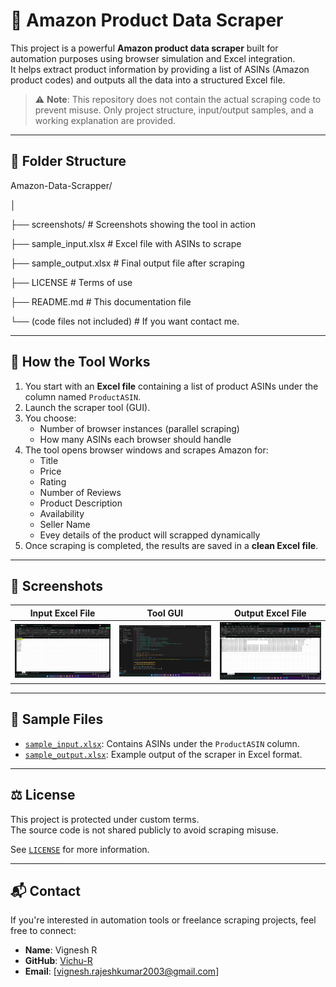 # 🛒 Amazon Product Data Scraper

This project is a powerful **Amazon product data scraper** built for automation purposes using browser simulation and Excel integration.  
It helps extract product information by providing a list of ASINs (Amazon product codes) and outputs all the data into a structured Excel file.

> ⚠️ **Note**: This repository does not contain the actual scraping code to prevent misuse. Only project structure, input/output samples, and a working explanation are provided.

---

## 📂 Folder Structure

Amazon-Data-Scrapper/

│

├── screenshots/ # Screenshots showing the tool in action

├── sample_input.xlsx # Excel file with ASINs to scrape

├── sample_output.xlsx # Final output file after scraping

├── LICENSE # Terms of use

├── README.md # This documentation file

└── (code files not included) # If you want contact me.


---

## 🧠 How the Tool Works

1. You start with an **Excel file** containing a list of product ASINs under the column named `ProductASIN`.
2. Launch the scraper tool (GUI).
3. You choose:
   - Number of browser instances (parallel scraping)
   - How many ASINs each browser should handle
4. The tool opens browser windows and scrapes Amazon for:
   - Title
   - Price
   - Rating
   - Number of Reviews
   - Product Description
   - Availability
   - Seller Name
   - Evey details of the product will scrapped dynamically 
5. Once scraping is completed, the results are saved in a **clean Excel file**.

---

## 📸 Screenshots

| Input Excel File            | Tool GUI                        | Output Excel File              |
|----------------------------|----------------------------------|-------------------------------|
| ![Input](screenshots/Input%20Excel.png) | ![Tool](screenshots/tool_ui.png) | ![Output](screenshots/Output%20Excel.png) |

---

## 📁 Sample Files

- [`sample_input.xlsx`](./input_sample/sample_input.xlsx): Contains ASINs under the `ProductASIN` column.
- [`sample_output.xlsx`](./output_sample/sample_output.csv): Example output of the scraper in Excel format.

---

## ⚖️ License

This project is protected under custom terms.  
The source code is not shared publicly to avoid scraping misuse.

See [`LICENSE`](./LICENSE.txt) for more information.

---

## 📬 Contact

If you're interested in automation tools or freelance scraping projects, feel free to connect:

- **Name**: Vignesh R
- **GitHub**: [Vichu-R](https://github.com/Vichu-R/Vignesh-R)
- **Email**: [vignesh.rajeshkumar2003@gmail.com]
